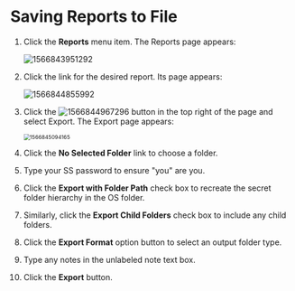[title]: # (Saving Reports to File)
[tags]: # (XXX)
[priority]: # (50)

# Saving Reports to File

1. Click the **Reports** menu item. The Reports page appears:

   ![1566843951292](assets/1566843951292.png)

1. Click the link for the desired report. Its page appears:

   ![1566844855992](assets/1566844855992.png)

1. Click the ![1566844967296](assets/1566844967296.png) button in the top right of the page and select Export. The Export page appears:

   <img src="assets/1566845094165.png" alt="1566845094165" style="zoom:67%;" />

1. Click the **No Selected Folder** link to choose a folder.

1. Type your SS password to ensure "you" are you.

1. Click the **Export with Folder Path** check box to recreate the secret folder hierarchy in the OS folder.

1. Similarly, click the **Export Child Folders** check box to include any child folders.

1. Click the **Export Format** option button to select an output folder type.

1. Type any notes in the unlabeled note text box.

1. Click the **Export** button.
